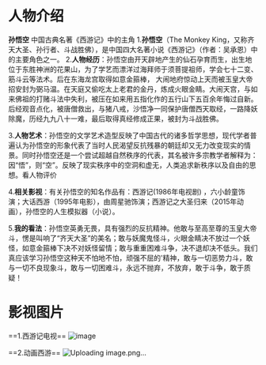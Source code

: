 #                                                                                             人物介绍

**孙悟空**
中国古典名著《西游记》中的主角
1.**孙悟空**（The Monkey King，又称齐天大圣、孙行者、斗战胜佛），是中国四大名著小说《西游记》（作者：吴承恩）中的主要角色之一。
2.**人物经历**：孙悟空由开天辟地产生的仙石孕育而生，出生地位于东胜神洲的花果山，为了学艺而漂洋过海拜师于须菩提祖师，学会七十二变、筋斗云等法术。后在东海龙宫取得如意金箍棒， 大闹地府惊动上天而被玉皇大帝招安封为弼马温。在天庭又偷吃太上老君的金丹，炼成火眼金睛。大闹天宫，与如来佛祖的打赌斗法中失利，被压在如来用五指化作的五行山下五百余年悔过自新。后经观音点化，被唐僧救出，与猪八戒，沙悟净一同保护唐僧西天取经，一路降妖除魔，历经九九八十一难，最后取得真经修成正果，被封为斗战胜佛。

3.**人物艺术**：孙悟空的文学艺术造型反映了中国古代的诸多哲学思想，现代学者普遍认为孙悟空的形象代表了当时人民渴望反抗残暴的朝廷却又无力改变现实的情景。同时孙悟空还是一个尝试超越自然秩序的代表，其名被许多宗教学者解释为：因“悟”，则“空”。反映了现实秩序中的空洞和虚无，人类追求新秩序以及自由的思想。看人物评价

4.**相关影视**：有关孙悟空的知名作品有：西游记(1986年电视剧) ，六小龄童饰演；大话西游（1995年电影），由周星驰饰演；西游记之大圣归来（2015年动画），孙悟空的人生模拟器（小说）。

5.**我的看法**：孙悟空英勇无畏，具有强烈的反抗精神。他敢与至高至尊的玉皇大帝斗，愣是叫响了“齐天大圣”的美名；敢与妖魔鬼怪斗，火眼金睛决不放过一个妖怪，如意金箍棒下决不对妖怪留情；敢与重重困难斗争，决不退却决不低头。我们真应该学习孙悟空这种天不怕地不怕，顽强不屈的'精神，敢与一切恶势力斗，敢与一切不良现象斗，敢与一切困难斗，永远不抛弃，不放弃，敢于斗争，敢于质疑！

# 影视图片

==1.西游记电视==
![image](https://github.com/hsuia222/-/assets/152052429/47a63202-1375-491a-973b-437a7398af5d)

==2.动画西游==
![Uploading image.png…]()


